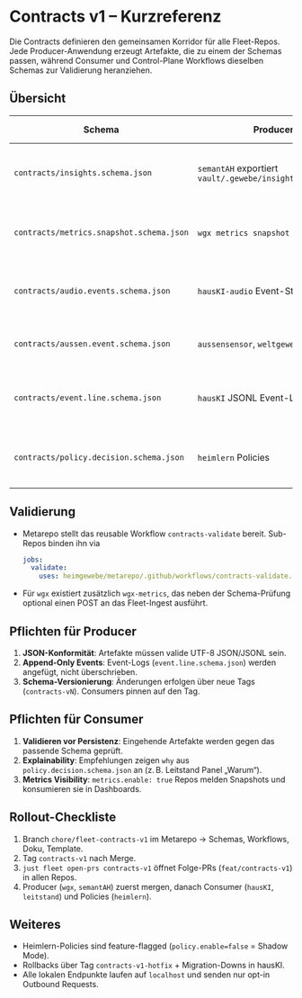 # Contracts v1 – Kurzreferenz

Die Contracts definieren den gemeinsamen Korridor für alle Fleet-Repos. Jede Producer-Anwendung erzeugt Artefakte, die zu einem der Schemas passen, während Consumer und Control-Plane Workflows dieselben Schemas zur Validierung heranziehen.

## Übersicht

| Schema | Producer | Consumer / Zweck |
| --- | --- | --- |
| `contracts/insights.schema.json` | `semantAH` exportiert `vault/.gewebe/insights/today.json` | `leitstand` zeigt Tageswissen, `hausKI` nutzt Fragen für Lern-Jobs |
| `contracts/metrics.snapshot.schema.json` | `wgx metrics snapshot` CLI | `hausKI` ingestet Systemzustand, Reusable CI prüft JSON Dumps |
| `contracts/audio.events.schema.json` | `hausKI-audio` Event-Stream | `leitstand` Panels „Musik/PC“, `hausKI` zum Kontextlernen |
| `contracts/aussen.event.schema.json` | `aussensensor`, `weltgewebe` | `leitstand` Panel „Außen“, Downstream Exports |
| `contracts/event.line.schema.json` | `hausKI` JSONL Event-Log | Fleet-Debugging, Replays, Append-only Sync |
| `contracts/policy.decision.schema.json` | `heimlern` Policies | `hausKI` erklärt Entscheidungen („Warum“), `leitstand` zeigt Begründungen |

## Validierung

* Metarepo stellt das reusable Workflow `contracts-validate` bereit. Sub-Repos binden ihn via
  ```yaml
  jobs:
    validate:
      uses: heimgewebe/metarepo/.github/workflows/contracts-validate.yml@contracts-v1
  ```
* Für `wgx` existiert zusätzlich `wgx-metrics`, das neben der Schema-Prüfung optional einen POST an das Fleet-Ingest ausführt.

## Pflichten für Producer

1. **JSON-Konformität**: Artefakte müssen valide UTF-8 JSON/JSONL sein.
2. **Append-Only Events**: Event-Logs (`event.line.schema.json`) werden angefügt, nicht überschrieben.
3. **Schema-Versionierung**: Änderungen erfolgen über neue Tags (`contracts-vN`). Consumers pinnen auf den Tag.

## Pflichten für Consumer

1. **Validieren vor Persistenz**: Eingehende Artefakte werden gegen das passende Schema geprüft.
2. **Explainability**: Empfehlungen zeigen `why` aus `policy.decision.schema.json` an (z. B. Leitstand Panel „Warum“).
3. **Metrics Visibility**: `metrics.enable: true` Repos melden Snapshots und konsumieren sie in Dashboards.

## Rollout-Checkliste

1. Branch `chore/fleet-contracts-v1` im Metarepo → Schemas, Workflows, Doku, Template.
2. Tag `contracts-v1` nach Merge.
3. `just fleet open-prs contracts-v1` öffnet Folge-PRs (`feat/contracts-v1`) in allen Repos.
4. Producer (`wgx`, `semantAH`) zuerst mergen, danach Consumer (`hausKI`, `leitstand`) und Policies (`heimlern`).

## Weiteres

* Heimlern-Policies sind feature-flagged (`policy.enable=false` = Shadow Mode).
* Rollbacks über Tag `contracts-v1-hotfix` + Migration-Downs in hausKI.
* Alle lokalen Endpunkte laufen auf `localhost` und senden nur opt-in Outbound Requests.
